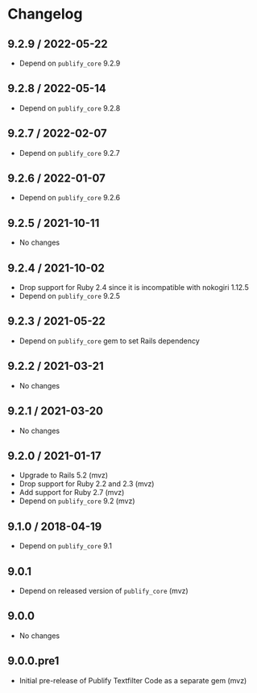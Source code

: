 # Changelog

## 9.2.9 / 2022-05-22

* Depend on `publify_core` 9.2.9

## 9.2.8 / 2022-05-14

* Depend on `publify_core` 9.2.8

## 9.2.7 / 2022-02-07

* Depend on `publify_core` 9.2.7

## 9.2.6 / 2022-01-07

* Depend on `publify_core` 9.2.6

## 9.2.5 / 2021-10-11

* No changes

## 9.2.4 / 2021-10-02

* Drop support for Ruby 2.4 since it is incompatible with nokogiri 1.12.5
* Depend on `publify_core` 9.2.5

## 9.2.3 / 2021-05-22

* Depend on `publify_core` gem to set Rails dependency

## 9.2.2 / 2021-03-21

* No changes

## 9.2.1 / 2021-03-20

* No changes

## 9.2.0 / 2021-01-17

* Upgrade to Rails 5.2 (mvz)
* Drop support for Ruby 2.2 and 2.3 (mvz)
* Add support for Ruby 2.7 (mvz)
* Depend on `publify_core` 9.2 (mvz)

## 9.1.0 / 2018-04-19

* Depend on `publify_core` 9.1

## 9.0.1

* Depend on released version of `publify_core` (mvz)

## 9.0.0

* No changes

## 9.0.0.pre1

* Initial pre-release of Publify Textfilter Code as a separate gem (mvz)
